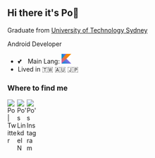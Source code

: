 ## Hi there it's Po👋
Graduate from [University of Technology Sydney](https://www.uts.edu.au/)

Android Developer

- 💕　Main Lang:  <img width="22px" src="https://raw.githubusercontent.com/github/explore/80688e429a7d4ef2fca1e82350fe8e3517d3494d/topics/kotlin/kotlin.png"/>
- Lived in 🇹🇼  🇦🇺  🇯🇵 


### Where to find me
<a href="https://twitter.com/kuramu1108">
  <img align="left" alt="Po | Twitter" width="22px" src="https://cdn.jsdelivr.net/npm/simple-icons@v3/icons/twitter.svg" />
</a>
<a href="https://www.linkedin.com/in/pohaochen/">
  <img align="left" alt="Po's LinkdeIN" width="22px" src="https://cdn.jsdelivr.net/npm/simple-icons@v3/icons/linkedin.svg" />
</a>

<a href="https://www.instagram.com/pohao.chen1108/">
  <img align="left" alt="Po's Instagram" width="22px" src="https://cdn.jsdelivr.net/npm/simple-icons@v3/icons/instagram.svg" />
</a>
